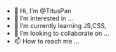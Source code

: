- 👋 Hi, I’m @TitusPan
- 👀 I’m interested in ...
- 🌱 I’m currently learning JS,CSS,
- 💞️ I’m looking to collaborate on ...
- 📫 How to reach me ...

<!---
TitusPan/TitusPan is a ✨ special ✨ repository because its `README.md` (this file) appears on your GitHub profile.
You can click the Preview link to take a look at your changes.
--->
